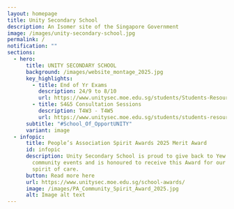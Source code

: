 ```yaml
---
layout: homepage
title: Unity Secondary School
description: An Isomer site of the Singapore Government
image: /images/unity-secondary-school.jpg
permalink: /
notification: ""
sections:
  - hero:
      title: UNITY SECONDARY SCHOOL
      background: /images/website_montage_2025.jpg
      key_highlights:
        - title: End of Yr Exams
          description: 24/9 to 8/10
          url: https://www.unitysec.moe.edu.sg/students/Students-Resources/assessment/
        - title: S4&5 Consultation Sessions
          description: T4W3 - T4W5
          url: https://www.unitysec.moe.edu.sg/students/students-resources/classtimetable/
      subtitle: "#School_Of_OpportUNITY"
      variant: image
  - infopic:
      title: People’s Association Spirit Awards 2025 Merit Award
      id: infopic
      description: Unity Secondary School is proud to give back to Yew Tee through
        community events and is honoured to receive this Award for our shared
        spirit of care.
      button: Read more here
      url: https://www.unitysec.moe.edu.sg/school-awards/
      image: /images/PA_Community_Spirit_Award_2025.jpg
      alt: Image alt text
---
```

